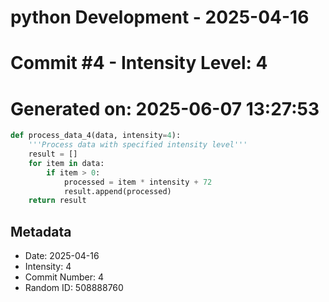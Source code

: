 ﻿# python Development - 2025-04-16
# Commit #4 - Intensity Level: 4
# Generated on: 2025-06-07 13:27:53
```python
def process_data_4(data, intensity=4):
    '''Process data with specified intensity level'''
    result = []
    for item in data:
        if item > 0:
            processed = item * intensity + 72
            result.append(processed)
    return result
```
## Metadata
- Date: 2025-04-16
- Intensity: 4
- Commit Number: 4
- Random ID: 508888760
